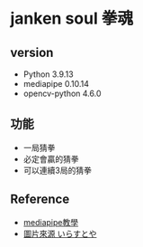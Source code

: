 # janken soul 拳魂
## version
- Python 3.9.13
- mediapipe 0.10.14
- opencv-python 4.6.0
## 功能
- 一局猜拳
- 必定會贏的猜拳
- 可以連續3局的猜拳

## Reference
- [mediapipe教學](https://steam.oxxostudio.tw/category/python/ai/ai-mediapipe-2023.html)
- [圖片來源 いらすとや](https://www.irasutoya.com/)
